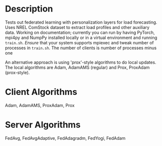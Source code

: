 # Description

Tests out federated learning with personalization layers for load forecasting. Uses NREL ComStock dataset to extract load profiles and other auxiliary data. Working on documentation; currently you can run by having PyTorch, mpi4py and NumpPy installed locally or in a virtual environment and running `train.sh`. *Ensure* that your system supports mpiexec and tweak number of processes in `train.sh`. The number of clients is number of processes minus one

An alternative approach is using 'prox'-style algorithms to do local updates. The local algorithms are Adam, AdamAMS (regular) and Prox, ProxAdam (prox-style).

# Client Algorithms
Adam, AdamAMS, ProxAdam, Prox

# Server Algorithms
FedAvg, FedAvgAdaptive, FedAdagradm, FedYogi, FedAdam

